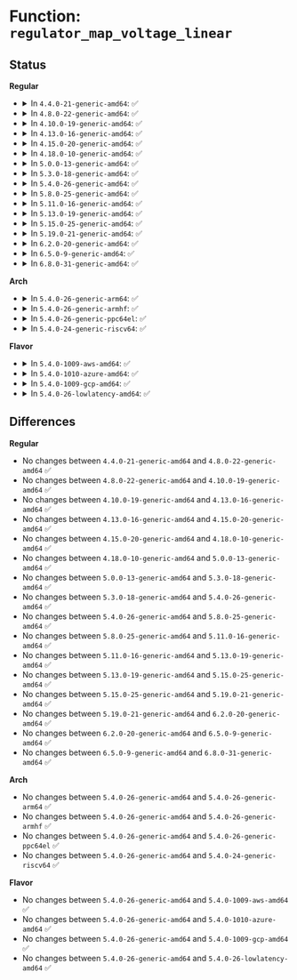 # Function: <code>regulator_map_voltage_linear</code>

## Status
<b>Regular</b>
<ul>
<li>
<details>
<summary>In <code>4.4.0-21-generic-amd64</code>: ✅</summary>

```c
int regulator_map_voltage_linear(struct regulator_dev * rdev, int min_uV, int max_uV)
```

```json
{
  "name": "regulator_map_voltage_linear",
  "collision_type": "Unique Global",
  "inline_type": "No",
  "funcs": [
    {
      "addr": 18446744071583950448,
      "name": "regulator_map_voltage_linear",
      "external": true,
      "loc": "drivers/regulator/helpers.c:241",
      "file": "drivers/regulator/helpers.c",
      "inline": "seen, unknown",
      "caller_inline": [],
      "caller_func": [
        "drivers/regulator/core.c:regulator_map_voltage"
      ]
    }
  ],
  "symbols": [
    {
      "addr": 18446744071583950448,
      "name": "regulator_map_voltage_linear",
      "section": ".text",
      "bind": "STB_GLOBAL",
      "size": 133
    }
  ]
}
```
</details>
</li>
<li>
<details>
<summary>In <code>4.8.0-22-generic-amd64</code>: ✅</summary>

```c
int regulator_map_voltage_linear(struct regulator_dev * rdev, int min_uV, int max_uV)
```

```json
{
  "name": "regulator_map_voltage_linear",
  "collision_type": "Unique Global",
  "inline_type": "No",
  "funcs": [
    {
      "addr": 18446744071584282592,
      "name": "regulator_map_voltage_linear",
      "external": true,
      "loc": "drivers/regulator/helpers.c:241",
      "file": "drivers/regulator/helpers.c",
      "inline": "seen, unknown",
      "caller_inline": [],
      "caller_func": [
        "drivers/regulator/core.c:regulator_map_voltage"
      ]
    }
  ],
  "symbols": [
    {
      "addr": 18446744071584282592,
      "name": "regulator_map_voltage_linear",
      "section": ".text",
      "bind": "STB_GLOBAL",
      "size": 133
    }
  ]
}
```
</details>
</li>
<li>
<details>
<summary>In <code>4.10.0-19-generic-amd64</code>: ✅</summary>

```c
int regulator_map_voltage_linear(struct regulator_dev * rdev, int min_uV, int max_uV)
```

```json
{
  "name": "regulator_map_voltage_linear",
  "collision_type": "Unique Global",
  "inline_type": "No",
  "funcs": [
    {
      "addr": 18446744071584464448,
      "name": "regulator_map_voltage_linear",
      "external": true,
      "loc": "drivers/regulator/helpers.c:241",
      "file": "drivers/regulator/helpers.c",
      "inline": "seen, unknown",
      "caller_inline": [],
      "caller_func": [
        "drivers/regulator/core.c:regulator_map_voltage"
      ]
    }
  ],
  "symbols": [
    {
      "addr": 18446744071584464448,
      "name": "regulator_map_voltage_linear",
      "section": ".text",
      "bind": "STB_GLOBAL",
      "size": 133
    }
  ]
}
```
</details>
</li>
<li>
<details>
<summary>In <code>4.13.0-16-generic-amd64</code>: ✅</summary>

```c
int regulator_map_voltage_linear(struct regulator_dev * rdev, int min_uV, int max_uV)
```

```json
{
  "name": "regulator_map_voltage_linear",
  "collision_type": "Unique Global",
  "inline_type": "No",
  "funcs": [
    {
      "addr": 18446744071584548992,
      "name": "regulator_map_voltage_linear",
      "external": true,
      "loc": "drivers/regulator/helpers.c:241",
      "file": "drivers/regulator/helpers.c",
      "inline": "seen, unknown",
      "caller_inline": [],
      "caller_func": [
        "drivers/regulator/core.c:regulator_map_voltage"
      ]
    }
  ],
  "symbols": [
    {
      "addr": 18446744071584548992,
      "name": "regulator_map_voltage_linear",
      "section": ".text",
      "bind": "STB_GLOBAL",
      "size": 145
    }
  ]
}
```
</details>
</li>
<li>
<details>
<summary>In <code>4.15.0-20-generic-amd64</code>: ✅</summary>

```c
int regulator_map_voltage_linear(struct regulator_dev * rdev, int min_uV, int max_uV)
```

```json
{
  "name": "regulator_map_voltage_linear",
  "collision_type": "Unique Global",
  "inline_type": "No",
  "funcs": [
    {
      "addr": 18446744071584959248,
      "name": "regulator_map_voltage_linear",
      "external": true,
      "loc": "drivers/regulator/helpers.c:241",
      "file": "drivers/regulator/helpers.c",
      "inline": "seen, unknown",
      "caller_inline": [],
      "caller_func": [
        "drivers/regulator/core.c:regulator_map_voltage"
      ]
    }
  ],
  "symbols": [
    {
      "addr": 18446744071584959248,
      "name": "regulator_map_voltage_linear",
      "section": ".text",
      "bind": "STB_GLOBAL",
      "size": 151
    }
  ]
}
```
</details>
</li>
<li>
<details>
<summary>In <code>4.18.0-10-generic-amd64</code>: ✅</summary>

```c
int regulator_map_voltage_linear(struct regulator_dev * rdev, int min_uV, int max_uV)
```

```json
{
  "name": "regulator_map_voltage_linear",
  "collision_type": "Unique Global",
  "inline_type": "No",
  "funcs": [
    {
      "addr": 18446744071585192208,
      "name": "regulator_map_voltage_linear",
      "external": true,
      "loc": "drivers/regulator/helpers.c:241",
      "file": "drivers/regulator/helpers.c",
      "inline": "seen, unknown",
      "caller_inline": [],
      "caller_func": [
        "drivers/regulator/core.c:regulator_map_voltage"
      ]
    }
  ],
  "symbols": [
    {
      "addr": 18446744071585192208,
      "name": "regulator_map_voltage_linear",
      "section": ".text",
      "bind": "STB_GLOBAL",
      "size": 151
    }
  ]
}
```
</details>
</li>
<li>
<details>
<summary>In <code>5.0.0-13-generic-amd64</code>: ✅</summary>

```c
int regulator_map_voltage_linear(struct regulator_dev * rdev, int min_uV, int max_uV)
```

```json
{
  "name": "regulator_map_voltage_linear",
  "collision_type": "Unique Global",
  "inline_type": "No",
  "funcs": [
    {
      "addr": 18446744071585309264,
      "name": "regulator_map_voltage_linear",
      "external": true,
      "loc": "drivers/regulator/helpers.c:363",
      "file": "drivers/regulator/helpers.c",
      "inline": "seen, unknown",
      "caller_inline": [],
      "caller_func": [
        "drivers/regulator/core.c:regulator_map_voltage"
      ]
    }
  ],
  "symbols": [
    {
      "addr": 18446744071585309264,
      "name": "regulator_map_voltage_linear",
      "section": ".text",
      "bind": "STB_GLOBAL",
      "size": 151
    }
  ]
}
```
</details>
</li>
<li>
<details>
<summary>In <code>5.3.0-18-generic-amd64</code>: ✅</summary>

```c
int regulator_map_voltage_linear(struct regulator_dev * rdev, int min_uV, int max_uV)
```

```json
{
  "name": "regulator_map_voltage_linear",
  "collision_type": "Unique Global",
  "inline_type": "No",
  "funcs": [
    {
      "addr": 18446744071585521152,
      "name": "regulator_map_voltage_linear",
      "external": true,
      "loc": "drivers/regulator/helpers.c:357",
      "file": "drivers/regulator/helpers.c",
      "inline": "seen, unknown",
      "caller_inline": [],
      "caller_func": [
        "drivers/regulator/core.c:regulator_map_voltage"
      ]
    }
  ],
  "symbols": [
    {
      "addr": 18446744071585521152,
      "name": "regulator_map_voltage_linear",
      "section": ".text",
      "bind": "STB_GLOBAL",
      "size": 155
    }
  ]
}
```
</details>
</li>
<li>
<details>
<summary>In <code>5.4.0-26-generic-amd64</code>: ✅</summary>

```c
int regulator_map_voltage_linear(struct regulator_dev * rdev, int min_uV, int max_uV)
```

```json
{
  "name": "regulator_map_voltage_linear",
  "collision_type": "Unique Global",
  "inline_type": "No",
  "funcs": [
    {
      "addr": 18446744071585662320,
      "name": "regulator_map_voltage_linear",
      "external": true,
      "loc": "drivers/regulator/helpers.c:359",
      "file": "drivers/regulator/helpers.c",
      "inline": "seen, unknown",
      "caller_inline": [],
      "caller_func": [
        "drivers/regulator/core.c:regulator_map_voltage"
      ]
    }
  ],
  "symbols": [
    {
      "addr": 18446744071585662320,
      "name": "regulator_map_voltage_linear",
      "section": ".text",
      "bind": "STB_GLOBAL",
      "size": 155
    }
  ]
}
```
</details>
</li>
<li>
<details>
<summary>In <code>5.8.0-25-generic-amd64</code>: ✅</summary>

```c
int regulator_map_voltage_linear(struct regulator_dev * rdev, int min_uV, int max_uV)
```

```json
{
  "name": "regulator_map_voltage_linear",
  "collision_type": "Unique Global",
  "inline_type": "No",
  "funcs": [
    {
      "addr": 18446744071586387392,
      "name": "regulator_map_voltage_linear",
      "external": true,
      "loc": "drivers/regulator/helpers.c:361",
      "file": "drivers/regulator/helpers.c",
      "inline": "seen, unknown",
      "caller_inline": [],
      "caller_func": [
        "drivers/regulator/core.c:regulator_map_voltage"
      ]
    }
  ],
  "symbols": [
    {
      "addr": 18446744071586387392,
      "name": "regulator_map_voltage_linear",
      "section": ".text",
      "bind": "STB_GLOBAL",
      "size": 151
    }
  ]
}
```
</details>
</li>
<li>
<details>
<summary>In <code>5.11.0-16-generic-amd64</code>: ✅</summary>

```c
int regulator_map_voltage_linear(struct regulator_dev * rdev, int min_uV, int max_uV)
```

```json
{
  "name": "regulator_map_voltage_linear",
  "collision_type": "Unique Global",
  "inline_type": "No",
  "funcs": [
    {
      "addr": 18446744071586502320,
      "name": "regulator_map_voltage_linear",
      "external": true,
      "loc": "drivers/regulator/helpers.c:361",
      "file": "drivers/regulator/helpers.c",
      "inline": "seen, unknown",
      "caller_inline": [],
      "caller_func": [
        "drivers/regulator/core.c:regulator_map_voltage"
      ]
    }
  ],
  "symbols": [
    {
      "addr": 18446744071586502320,
      "name": "regulator_map_voltage_linear",
      "section": ".text",
      "bind": "STB_GLOBAL",
      "size": 147
    }
  ]
}
```
</details>
</li>
<li>
<details>
<summary>In <code>5.13.0-19-generic-amd64</code>: ✅</summary>

```c
int regulator_map_voltage_linear(struct regulator_dev * rdev, int min_uV, int max_uV)
```

```json
{
  "name": "regulator_map_voltage_linear",
  "collision_type": "Unique Global",
  "inline_type": "No",
  "funcs": [
    {
      "addr": 18446744071586386224,
      "name": "regulator_map_voltage_linear",
      "external": true,
      "loc": "drivers/regulator/helpers.c:361",
      "file": "drivers/regulator/helpers.c",
      "inline": "seen, unknown",
      "caller_inline": [],
      "caller_func": [
        "drivers/regulator/core.c:regulator_map_voltage"
      ]
    }
  ],
  "symbols": [
    {
      "addr": 18446744071586386224,
      "name": "regulator_map_voltage_linear",
      "section": ".text",
      "bind": "STB_GLOBAL",
      "size": 147
    }
  ]
}
```
</details>
</li>
<li>
<details>
<summary>In <code>5.15.0-25-generic-amd64</code>: ✅</summary>

```c
int regulator_map_voltage_linear(struct regulator_dev * rdev, int min_uV, int max_uV)
```

```json
{
  "name": "regulator_map_voltage_linear",
  "collision_type": "Unique Global",
  "inline_type": "No",
  "funcs": [
    {
      "addr": 18446744071586910368,
      "name": "regulator_map_voltage_linear",
      "external": true,
      "loc": "drivers/regulator/helpers.c:361",
      "file": "drivers/regulator/helpers.c",
      "inline": "seen, unknown",
      "caller_inline": [],
      "caller_func": [
        "drivers/regulator/core.c:regulator_map_voltage"
      ]
    }
  ],
  "symbols": [
    {
      "addr": 18446744071586910368,
      "name": "regulator_map_voltage_linear",
      "section": ".text",
      "bind": "STB_GLOBAL",
      "size": 147
    }
  ]
}
```
</details>
</li>
<li>
<details>
<summary>In <code>5.19.0-21-generic-amd64</code>: ✅</summary>

```c
int regulator_map_voltage_linear(struct regulator_dev * rdev, int min_uV, int max_uV)
```

```json
{
  "name": "regulator_map_voltage_linear",
  "collision_type": "Unique Global",
  "inline_type": "No",
  "funcs": [
    {
      "addr": 18446744071588202144,
      "name": "regulator_map_voltage_linear",
      "external": true,
      "loc": "drivers/regulator/helpers.c:361",
      "file": "drivers/regulator/helpers.c",
      "inline": "seen, unknown",
      "caller_inline": [],
      "caller_func": [
        "drivers/regulator/core.c:regulator_map_voltage"
      ]
    }
  ],
  "symbols": [
    {
      "addr": 18446744071588202144,
      "name": "regulator_map_voltage_linear",
      "section": ".text",
      "bind": "STB_GLOBAL",
      "size": 179
    }
  ]
}
```
</details>
</li>
<li>
<details>
<summary>In <code>6.2.0-20-generic-amd64</code>: ✅</summary>

```c
int regulator_map_voltage_linear(struct regulator_dev * rdev, int min_uV, int max_uV)
```

```json
{
  "name": "regulator_map_voltage_linear",
  "collision_type": "Unique Global",
  "inline_type": "No",
  "funcs": [
    {
      "addr": 18446744071589607984,
      "name": "regulator_map_voltage_linear",
      "external": true,
      "loc": "drivers/regulator/helpers.c:361",
      "file": "drivers/regulator/helpers.c",
      "inline": "seen, unknown",
      "caller_inline": [],
      "caller_func": [
        "drivers/regulator/core.c:regulator_map_voltage"
      ]
    }
  ],
  "symbols": [
    {
      "addr": 18446744071589607984,
      "name": "regulator_map_voltage_linear",
      "section": ".text",
      "bind": "STB_GLOBAL",
      "size": 179
    }
  ]
}
```
</details>
</li>
<li>
<details>
<summary>In <code>6.5.0-9-generic-amd64</code>: ✅</summary>

```c
int regulator_map_voltage_linear(struct regulator_dev * rdev, int min_uV, int max_uV)
```

```json
{
  "name": "regulator_map_voltage_linear",
  "collision_type": "Unique Global",
  "inline_type": "No",
  "funcs": [
    {
      "addr": 18446744071589911584,
      "name": "regulator_map_voltage_linear",
      "external": true,
      "loc": "drivers/regulator/helpers.c:361",
      "file": "drivers/regulator/helpers.c",
      "inline": "seen, unknown",
      "caller_inline": [],
      "caller_func": [
        "drivers/regulator/core.c:regulator_map_voltage"
      ]
    }
  ],
  "symbols": [
    {
      "addr": 18446744071589911584,
      "name": "regulator_map_voltage_linear",
      "section": ".text",
      "bind": "STB_GLOBAL",
      "size": 179
    }
  ]
}
```
</details>
</li>
<li>
<details>
<summary>In <code>6.8.0-31-generic-amd64</code>: ✅</summary>

```c
int regulator_map_voltage_linear(struct regulator_dev * rdev, int min_uV, int max_uV)
```

```json
{
  "name": "regulator_map_voltage_linear",
  "collision_type": "Unique Global",
  "inline_type": "No",
  "funcs": [
    {
      "addr": 18446744071590249920,
      "name": "regulator_map_voltage_linear",
      "external": true,
      "loc": "drivers/regulator/helpers.c:364",
      "file": "drivers/regulator/helpers.c",
      "inline": "seen, unknown",
      "caller_inline": [],
      "caller_func": [
        "drivers/regulator/core.c:regulator_map_voltage"
      ]
    }
  ],
  "symbols": [
    {
      "addr": 18446744071590249920,
      "name": "regulator_map_voltage_linear",
      "section": ".text",
      "bind": "STB_GLOBAL",
      "size": 179
    }
  ]
}
```
</details>
</li>
</ul>
<b>Arch</b>
<ul>
<li>
<details>
<summary>In <code>5.4.0-26-generic-arm64</code>: ✅</summary>

```c
int regulator_map_voltage_linear(struct regulator_dev * rdev, int min_uV, int max_uV)
```

```json
{
  "name": "regulator_map_voltage_linear",
  "collision_type": "Unique Global",
  "inline_type": "No",
  "funcs": [
    {
      "addr": 18446603336498323496,
      "name": "regulator_map_voltage_linear",
      "external": true,
      "loc": "drivers/regulator/helpers.c:359",
      "file": "drivers/regulator/helpers.c",
      "inline": "seen, unknown",
      "caller_inline": [],
      "caller_func": [
        "drivers/regulator/core.c:regulator_map_voltage"
      ]
    }
  ],
  "symbols": [
    {
      "addr": 18446603336498323496,
      "name": "regulator_map_voltage_linear",
      "section": ".text",
      "bind": "STB_GLOBAL",
      "size": 232
    }
  ]
}
```
</details>
</li>
<li>
<details>
<summary>In <code>5.4.0-26-generic-armhf</code>: ✅</summary>

```c
int regulator_map_voltage_linear(struct regulator_dev * rdev, int min_uV, int max_uV)
```

```json
{
  "name": "regulator_map_voltage_linear",
  "collision_type": "Unique Global",
  "inline_type": "No",
  "funcs": [
    {
      "addr": 3231004396,
      "name": "regulator_map_voltage_linear",
      "external": true,
      "loc": "drivers/regulator/helpers.c:359",
      "file": "drivers/regulator/helpers.c",
      "inline": "seen, unknown",
      "caller_inline": [],
      "caller_func": [
        "drivers/regulator/core.c:regulator_map_voltage"
      ]
    }
  ],
  "symbols": [
    {
      "addr": 3231004396,
      "name": "regulator_map_voltage_linear",
      "section": ".text",
      "bind": "STB_GLOBAL",
      "size": 216
    }
  ]
}
```
</details>
</li>
<li>
<details>
<summary>In <code>5.4.0-26-generic-ppc64el</code>: ✅</summary>

```c
int regulator_map_voltage_linear(struct regulator_dev * rdev, int min_uV, int max_uV)
```

```json
{
  "name": "regulator_map_voltage_linear",
  "collision_type": "Unique Global",
  "inline_type": "No",
  "funcs": [
    {
      "addr": 13835058055291500112,
      "name": "regulator_map_voltage_linear",
      "external": true,
      "loc": "drivers/regulator/helpers.c:359",
      "file": "drivers/regulator/helpers.c",
      "inline": "seen, unknown",
      "caller_inline": [],
      "caller_func": [
        "drivers/regulator/core.c:regulator_map_voltage"
      ]
    }
  ],
  "symbols": [
    {
      "addr": 13835058055291500112,
      "name": "regulator_map_voltage_linear",
      "section": ".text",
      "bind": "STB_GLOBAL",
      "size": 296
    }
  ]
}
```
</details>
</li>
<li>
<details>
<summary>In <code>5.4.0-24-generic-riscv64</code>: ✅</summary>

```c
int regulator_map_voltage_linear(struct regulator_dev * rdev, int min_uV, int max_uV)
```

```json
{
  "name": "regulator_map_voltage_linear",
  "collision_type": "Unique Global",
  "inline_type": "No",
  "funcs": [
    {
      "addr": 18446743936276011460,
      "name": "regulator_map_voltage_linear",
      "external": true,
      "loc": "drivers/regulator/helpers.c:359",
      "file": "drivers/regulator/helpers.c",
      "inline": "seen, unknown",
      "caller_inline": [],
      "caller_func": [
        "drivers/regulator/core.c:regulator_map_voltage"
      ]
    }
  ],
  "symbols": [
    {
      "addr": 18446743936276011460,
      "name": "regulator_map_voltage_linear",
      "section": ".text",
      "bind": "STB_GLOBAL",
      "size": 158
    }
  ]
}
```
</details>
</li>
</ul>
<b>Flavor</b>
<ul>
<li>
<details>
<summary>In <code>5.4.0-1009-aws-amd64</code>: ✅</summary>

```c
int regulator_map_voltage_linear(struct regulator_dev * rdev, int min_uV, int max_uV)
```

```json
{
  "name": "regulator_map_voltage_linear",
  "collision_type": "Unique Global",
  "inline_type": "No",
  "funcs": [
    {
      "addr": 18446744071585423344,
      "name": "regulator_map_voltage_linear",
      "external": true,
      "loc": "drivers/regulator/helpers.c:359",
      "file": "drivers/regulator/helpers.c",
      "inline": "seen, unknown",
      "caller_inline": [],
      "caller_func": [
        "drivers/regulator/core.c:regulator_map_voltage"
      ]
    }
  ],
  "symbols": [
    {
      "addr": 18446744071585423344,
      "name": "regulator_map_voltage_linear",
      "section": ".text",
      "bind": "STB_GLOBAL",
      "size": 155
    }
  ]
}
```
</details>
</li>
<li>
<details>
<summary>In <code>5.4.0-1010-azure-amd64</code>: ✅</summary>

```c
int regulator_map_voltage_linear(struct regulator_dev * rdev, int min_uV, int max_uV)
```

```json
{
  "name": "regulator_map_voltage_linear",
  "collision_type": "Unique Global",
  "inline_type": "No",
  "funcs": [
    {
      "addr": 18446744071585293392,
      "name": "regulator_map_voltage_linear",
      "external": true,
      "loc": "drivers/regulator/helpers.c:359",
      "file": "drivers/regulator/helpers.c",
      "inline": "seen, unknown",
      "caller_inline": [],
      "caller_func": [
        "drivers/regulator/core.c:regulator_map_voltage"
      ]
    }
  ],
  "symbols": [
    {
      "addr": 18446744071585293392,
      "name": "regulator_map_voltage_linear",
      "section": ".text",
      "bind": "STB_GLOBAL",
      "size": 155
    }
  ]
}
```
</details>
</li>
<li>
<details>
<summary>In <code>5.4.0-1009-gcp-amd64</code>: ✅</summary>

```c
int regulator_map_voltage_linear(struct regulator_dev * rdev, int min_uV, int max_uV)
```

```json
{
  "name": "regulator_map_voltage_linear",
  "collision_type": "Unique Global",
  "inline_type": "No",
  "funcs": [
    {
      "addr": 18446744071585612720,
      "name": "regulator_map_voltage_linear",
      "external": true,
      "loc": "drivers/regulator/helpers.c:359",
      "file": "drivers/regulator/helpers.c",
      "inline": "seen, unknown",
      "caller_inline": [],
      "caller_func": [
        "drivers/regulator/core.c:regulator_map_voltage"
      ]
    }
  ],
  "symbols": [
    {
      "addr": 18446744071585612720,
      "name": "regulator_map_voltage_linear",
      "section": ".text",
      "bind": "STB_GLOBAL",
      "size": 155
    }
  ]
}
```
</details>
</li>
<li>
<details>
<summary>In <code>5.4.0-26-lowlatency-amd64</code>: ✅</summary>

```c
int regulator_map_voltage_linear(struct regulator_dev * rdev, int min_uV, int max_uV)
```

```json
{
  "name": "regulator_map_voltage_linear",
  "collision_type": "Unique Global",
  "inline_type": "No",
  "funcs": [
    {
      "addr": 18446744071585720848,
      "name": "regulator_map_voltage_linear",
      "external": true,
      "loc": "drivers/regulator/helpers.c:359",
      "file": "drivers/regulator/helpers.c",
      "inline": "seen, unknown",
      "caller_inline": [],
      "caller_func": [
        "drivers/regulator/core.c:regulator_map_voltage"
      ]
    }
  ],
  "symbols": [
    {
      "addr": 18446744071585720848,
      "name": "regulator_map_voltage_linear",
      "section": ".text",
      "bind": "STB_GLOBAL",
      "size": 155
    }
  ]
}
```
</details>
</li>
</ul>

## Differences
<b>Regular</b>
<ul>
<li>
No changes between <code>4.4.0-21-generic-amd64</code> and <code>4.8.0-22-generic-amd64</code> ✅
</li>
<li>
No changes between <code>4.8.0-22-generic-amd64</code> and <code>4.10.0-19-generic-amd64</code> ✅
</li>
<li>
No changes between <code>4.10.0-19-generic-amd64</code> and <code>4.13.0-16-generic-amd64</code> ✅
</li>
<li>
No changes between <code>4.13.0-16-generic-amd64</code> and <code>4.15.0-20-generic-amd64</code> ✅
</li>
<li>
No changes between <code>4.15.0-20-generic-amd64</code> and <code>4.18.0-10-generic-amd64</code> ✅
</li>
<li>
No changes between <code>4.18.0-10-generic-amd64</code> and <code>5.0.0-13-generic-amd64</code> ✅
</li>
<li>
No changes between <code>5.0.0-13-generic-amd64</code> and <code>5.3.0-18-generic-amd64</code> ✅
</li>
<li>
No changes between <code>5.3.0-18-generic-amd64</code> and <code>5.4.0-26-generic-amd64</code> ✅
</li>
<li>
No changes between <code>5.4.0-26-generic-amd64</code> and <code>5.8.0-25-generic-amd64</code> ✅
</li>
<li>
No changes between <code>5.8.0-25-generic-amd64</code> and <code>5.11.0-16-generic-amd64</code> ✅
</li>
<li>
No changes between <code>5.11.0-16-generic-amd64</code> and <code>5.13.0-19-generic-amd64</code> ✅
</li>
<li>
No changes between <code>5.13.0-19-generic-amd64</code> and <code>5.15.0-25-generic-amd64</code> ✅
</li>
<li>
No changes between <code>5.15.0-25-generic-amd64</code> and <code>5.19.0-21-generic-amd64</code> ✅
</li>
<li>
No changes between <code>5.19.0-21-generic-amd64</code> and <code>6.2.0-20-generic-amd64</code> ✅
</li>
<li>
No changes between <code>6.2.0-20-generic-amd64</code> and <code>6.5.0-9-generic-amd64</code> ✅
</li>
<li>
No changes between <code>6.5.0-9-generic-amd64</code> and <code>6.8.0-31-generic-amd64</code> ✅
</li>
</ul>
<b>Arch</b>
<ul>
<li>
No changes between <code>5.4.0-26-generic-amd64</code> and <code>5.4.0-26-generic-arm64</code> ✅
</li>
<li>
No changes between <code>5.4.0-26-generic-amd64</code> and <code>5.4.0-26-generic-armhf</code> ✅
</li>
<li>
No changes between <code>5.4.0-26-generic-amd64</code> and <code>5.4.0-26-generic-ppc64el</code> ✅
</li>
<li>
No changes between <code>5.4.0-26-generic-amd64</code> and <code>5.4.0-24-generic-riscv64</code> ✅
</li>
</ul>
<b>Flavor</b>
<ul>
<li>
No changes between <code>5.4.0-26-generic-amd64</code> and <code>5.4.0-1009-aws-amd64</code> ✅
</li>
<li>
No changes between <code>5.4.0-26-generic-amd64</code> and <code>5.4.0-1010-azure-amd64</code> ✅
</li>
<li>
No changes between <code>5.4.0-26-generic-amd64</code> and <code>5.4.0-1009-gcp-amd64</code> ✅
</li>
<li>
No changes between <code>5.4.0-26-generic-amd64</code> and <code>5.4.0-26-lowlatency-amd64</code> ✅
</li>
</ul>
